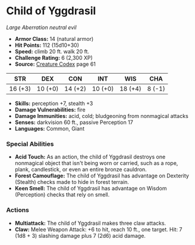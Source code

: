 # Child of Yggdrasil

*Large* *Aberration* *neutral evil*

- **Armor Class:** 14 (natural armor)
- **Hit Points:** 112 (15d10+30)
- **Speed:** climb 20 ft. walk 20 ft.
- **Challenge Rating:** 6 (2,300 XP)
- **Source:** [Creature Codex](https://koboldpress.com/kpstore/product/creature-codex-for-5th-edition-dnd) page 61

| STR | DEX | CON | INT | WIS | CHA |
| --- | --- | --- | --- | --- | --- |
| 16 (+3) | 10 (+0) | 14 (+2) | 10 (+0) | 18 (+4) | 8 (-1) |

- **Skills:** perception +7, stealth +3
- **Damage Vulnerabilities:** fire
- **Damage Immunities:** acid, cold; bludgeoning from nonmagical attacks
- **Senses:** darkvision 60 ft., passive Perception 17
- **Languages:** Common, Giant

### Special Abilities

- **Acid Touch:** As an action, the child of Yggdrasil destroys one nonmagical object that isn't being worn or carried, such as a rope, plank, candlestick, or even an entire bronze cauldron.
- **Forest Camouflage:** The child of Yggdrasil has advantage on Dexterity (Stealth) checks made to hide in forest terrain.
- **Keen Smell:** The child of Yggdrasil has advantage on Wisdom (Perception) checks that rely on smell.

### Actions

- **Multiattack:** The child of Yggdrasil makes three claw attacks.
- **Claw:** Melee Weapon Attack: +6 to hit, reach 10 ft., one target. Hit: 7 (1d8 + 3) slashing damage plus 7 (2d6) acid damage.


